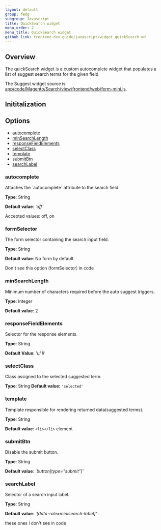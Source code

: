 ```yaml
---
layout: default
group: fedg
subgroup: Javascript
title: QuickSearch widget
menu_order: 2
menu_title: QuickSearch widget
github_link: frontend-dev-guide/javascript/widget_quickSearch.md
---
```


<h2>Overview</h2>

The quickSearch widget is a custom autocomplete widget that populates a list of suggest search terms for the given field. 

The Suggest widget source is <a href="{{site.mage2000url}}app/code/Magento/Search/view/frontend/web/form-mini.js">app/code/Magento/Search/view/frontend/web/form-mini.js</a>.

<h2 id="quicksearch_init">Inititalization</h2>



<h2 id="quicksearch_options">Options</h2>
<ul>
<li><a href="#q_autocomplete">autocomplete</a></li>
<li><a href="#q_minSearchLength">minSearchLength</a></li>
<li><a href="#q_responseFieldElements">responseFieldElements</a></li>
<li><a href="#q_selectClass">selectClass</a></li>
<li><a href="#q_template">template</a></li>
<li><a href="#q_submitBtn">submitBtn</a></li>
<li><a href="#q_searchLabel">searchLabel</a></li>
</ul>

<h3 id="q_autocomplete">autocomplete</h3>
Attaches the `autocomplete` attribute to the search field.

**Type**: String

**Default value**: *'off'*

Accepted values: off, on

<h3 id="q_formSelector">formSelector</h3>
The form selector containing the search input field.

**Type**: String 

**Default value**: No form by default.

<p class="q">Don't see this option (formSelector) in code</q>

<h3 id="q_minSearchLength">minSearchLength</h3>
Minimum number of characters required before the auto suggest triggers.

**Type**: Integer

**Default value**: 2

<h3 id="q_responseFieldElements">responseFieldElements</h3>
Selector for the response elements.

**Type**: String

**Default Value**: *'ul li'*

<h3 id="q_selectClass">selectClass</h3>
Class assigned to the selected suggested term.

**Type**: String
**Default value**: `'selected'`

<h3 id="q_template">template</h3>
Template responsible for rendering returned data(suggested terms).

**Type**: String

**Default value**: `<li></li>` element 


<h3 id="q_submitBtn">submitBtn</h3>
Disable the submit button. 

**Type**: String

**Default value**: *'button[type="submit"]'*

<h3 id="q_searchLabel">searchLabel</h3>
Selector of a search input label.

**Type**: String

**Default value**: *'[data-role=minisearch-label]'*

<p class="q">these ones I don't see in code</q>



